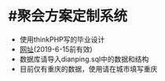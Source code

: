 #聚会方案定制系统
===============
* 使用thinkPHP写的毕业设计
* [网址](http://yueba.gz01.bdysite.com)(2019-6-15前有效)
* 数据库请导入dianping.sql中的数据和结构
* 目前仅有重庆的数据，使用请在城市填写重庆
